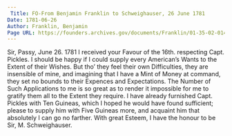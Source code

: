 ```yaml
---
 Title: FO-From Benjamin Franklin to Schweighauser, 26 June 1781
Date: 1781-06-26
Author: Franklin, Benjamin
Page URL: https://founders.archives.gov/documents/Franklin/01-35-02-0143
---
```


Sir,
Passy, June 26. 1781
I received your Favour of the 16th. respecting Capt. Pickles. I should be happy if I could supply every American’s Wants to the Extent of their Wishes. But tho’ they feel their own Difficulties, they are insensible of mine, and imagining that I have a Mint of Money at command, they set no bounds to their Expences and Expectations. The Number of Such Applications to me is so great as to render it impossible for me to gratify them all to the Extent they require. I have already furnished Capt. Pickles with Ten Guineas, which I hoped he would have found sufficient; please to supply him with Five Guineas more, and acquaint him that absolutely I can go no farther. With great Esteem, I have the honour to be Sir,
M. Schweighauser.

